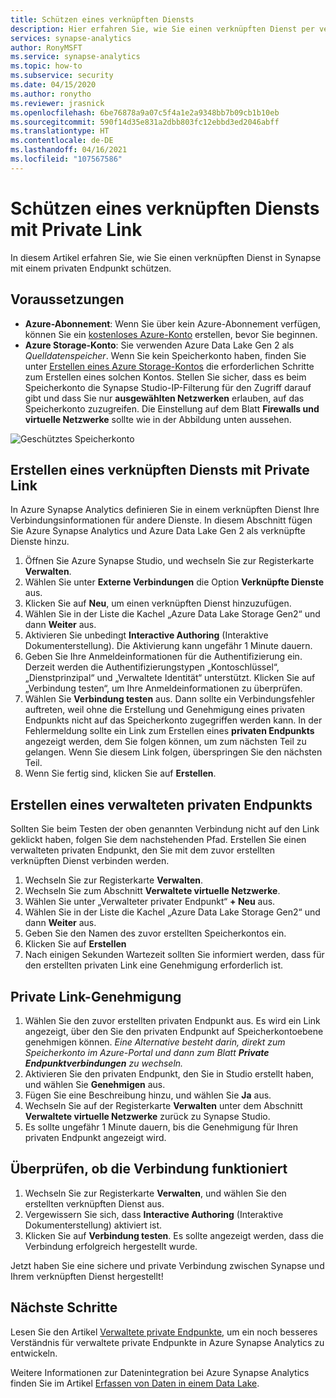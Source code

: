 ```yaml
---
title: Schützen eines verknüpften Diensts
description: Hier erfahren Sie, wie Sie einen verknüpften Dienst per verwaltetem VNET bereitstellen und schützen.
services: synapse-analytics
author: RonyMSFT
ms.service: synapse-analytics
ms.topic: how-to
ms.subservice: security
ms.date: 04/15/2020
ms.author: ronytho
ms.reviewer: jrasnick
ms.openlocfilehash: 6be76878a9a07c5f4a1e2a9348bb7b09cb1b10eb
ms.sourcegitcommit: 590f14d35e831a2dbb803fc12ebbd3ed2046abff
ms.translationtype: HT
ms.contentlocale: de-DE
ms.lasthandoff: 04/16/2021
ms.locfileid: "107567586"
---
```

# <a name="secure-a-linked-service-with-private-links"></a>Schützen eines verknüpften Diensts mit Private Link

In diesem Artikel erfahren Sie, wie Sie einen verknüpften Dienst in Synapse mit einem privaten Endpunkt schützen.

## <a name="prerequisites"></a>Voraussetzungen

* **Azure-Abonnement**: Wenn Sie über kein Azure-Abonnement verfügen, können Sie ein [kostenloses Azure-Konto](https://azure.microsoft.com/free/) erstellen, bevor Sie beginnen.
* **Azure Storage-Konto**: Sie verwenden Azure Data Lake Gen 2 als *Quelldatenspeicher*. Wenn Sie kein Speicherkonto haben, finden Sie unter [Erstellen eines Azure Storage-Kontos](../../storage/common/storage-account-create.md) die erforderlichen Schritte zum Erstellen eines solchen Kontos. Stellen Sie sicher, dass es beim Speicherkonto die Synapse Studio-IP-Filterung für den Zugriff darauf gibt und dass Sie nur **ausgewählten Netzwerken** erlauben, auf das Speicherkonto zuzugreifen. Die Einstellung auf dem Blatt **Firewalls und virtuelle Netzwerke** sollte wie in der Abbildung unten aussehen.

![Geschütztes Speicherkonto](./media/secure-storage-account.png)

## <a name="create-a-linked-service-with-private-links"></a>Erstellen eines verknüpften Diensts mit Private Link

In Azure Synapse Analytics definieren Sie in einem verknüpften Dienst Ihre Verbindungsinformationen für andere Dienste. In diesem Abschnitt fügen Sie Azure Synapse Analytics und Azure Data Lake Gen 2 als verknüpfte Dienste hinzu.

1. Öffnen Sie Azure Synapse Studio, und wechseln Sie zur Registerkarte **Verwalten**.
1. Wählen Sie unter **Externe Verbindungen** die Option **Verknüpfte Dienste** aus.
1. Klicken Sie auf **Neu**, um einen verknüpften Dienst hinzuzufügen.
1. Wählen Sie in der Liste die Kachel „Azure Data Lake Storage Gen2“ und dann **Weiter** aus.
1. Aktivieren Sie unbedingt **Interactive Authoring** (Interaktive Dokumenterstellung). Die Aktivierung kann ungefähr 1 Minute dauern. 
1. Geben Sie Ihre Anmeldeinformationen für die Authentifizierung ein. Derzeit werden die Authentifizierungstypen „Kontoschlüssel“, „Dienstprinzipal“ und „Verwaltete Identität“ unterstützt. Klicken Sie auf „Verbindung testen“, um Ihre Anmeldeinformationen zu überprüfen.
1. Wählen Sie **Verbindung testen** aus. Dann sollte ein Verbindungsfehler auftreten, weil ohne die Erstellung und Genehmigung eines privaten Endpunkts nicht auf das Speicherkonto zugegriffen werden kann. In der Fehlermeldung sollte ein Link zum Erstellen eines **privaten Endpunkts** angezeigt werden, dem Sie folgen können, um zum nächsten Teil zu gelangen. Wenn Sie diesem Link folgen, überspringen Sie den nächsten Teil.
1. Wenn Sie fertig sind, klicken Sie auf **Erstellen**.

## <a name="create-a-managed-private-endpoint"></a>Erstellen eines verwalteten privaten Endpunkts

Sollten Sie beim Testen der oben genannten Verbindung nicht auf den Link geklickt haben, folgen Sie dem nachstehenden Pfad. Erstellen Sie einen verwalteten privaten Endpunkt, den Sie mit dem zuvor erstellten verknüpften Dienst verbinden werden.

1. Wechseln Sie zur Registerkarte **Verwalten**.
1. Wechseln Sie zum Abschnitt **Verwaltete virtuelle Netzwerke**.
1. Wählen Sie unter „Verwalteter privater Endpunkt“ **+ Neu** aus.
1. Wählen Sie in der Liste die Kachel „Azure Data Lake Storage Gen2“ und dann **Weiter** aus.
1. Geben Sie den Namen des zuvor erstellten Speicherkontos ein.
1. Klicken Sie auf **Erstellen**
1. Nach einigen Sekunden Wartezeit sollten Sie informiert werden, dass für den erstellten privaten Link eine Genehmigung erforderlich ist.

## <a name="private-link-approval"></a>Private Link-Genehmigung
1. Wählen Sie den zuvor erstellten privaten Endpunkt aus. Es wird ein Link angezeigt, über den Sie den privaten Endpunkt auf Speicherkontoebene genehmigen können. *Eine Alternative besteht darin, direkt zum Speicherkonto im Azure-Portal und dann zum Blatt **Private Endpunktverbindungen** zu wechseln.*
1. Aktivieren Sie den privaten Endpunkt, den Sie in Studio erstellt haben, und wählen Sie **Genehmigen** aus.
1. Fügen Sie eine Beschreibung hinzu, und wählen Sie **Ja** aus.
1. Wechseln Sie auf der Registerkarte **Verwalten** unter dem Abschnitt **Verwaltete virtuelle Netzwerke** zurück zu Synapse Studio.
1. Es sollte ungefähr 1 Minute dauern, bis die Genehmigung für Ihren privaten Endpunkt angezeigt wird.

## <a name="check-the-connection-works"></a>Überprüfen, ob die Verbindung funktioniert
1. Wechseln Sie zur Registerkarte **Verwalten**, und wählen Sie den erstellten verknüpften Dienst aus.
1. Vergewissern Sie sich, dass **Interactive Authoring** (Interaktive Dokumenterstellung) aktiviert ist.
1. Klicken Sie auf **Verbindung testen**. Es sollte angezeigt werden, dass die Verbindung erfolgreich hergestellt wurde.

Jetzt haben Sie eine sichere und private Verbindung zwischen Synapse und Ihrem verknüpften Dienst hergestellt!

## <a name="next-steps"></a>Nächste Schritte


Lesen Sie den Artikel [Verwaltete private Endpunkte](../security/synapse-workspace-managed-private-endpoints.md), um ein noch besseres Verständnis für verwaltete private Endpunkte in Azure Synapse Analytics zu entwickeln.


Weitere Informationen zur Datenintegration bei Azure Synapse Analytics finden Sie im Artikel [Erfassen von Daten in einem Data Lake](data-integration-data-lake.md).